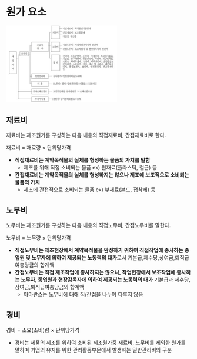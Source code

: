 # 원가 요소

<img src='./../../image/원가요소.png' style='width:60%'>

## 재료비

재료비는 제조원가를 구성하는 다음 내용의 직접재료비, 간접재료비로 한다.

재료비 = 재료량 × 단위당가격

- **직접재료비는 계약목적물의 실체를 형성하는 물품의 가치를 말함**
  - 제조를 위해 직접 소비되는 물품 ex) 원재료(플라스틱, 철근) 등
- **간접재료비는 계약목적물의 실체를 형성하지는 않으나 제조에 보조적으로 소비되는 물품의 가치**
  - 제조에 간접적으로 소비되는 물품 ex) 부재료(본드, 접착제) 등

## 노무비

노무비는 제조원가를 구성하는 다음 내용의 직접노무비, 간접노무비를 말한다.

노무비 = 노무량 × 단위당가격

- **직접노무비는 제조현장에서 계약목적물을 완성하기 위하여 직접작업에 종사하는 종업원 및 노무자에 의하여 제공되는 노동력의 대가**로서 기본급,제수당,상여금,퇴직급여충당금의 합계액
- **간접노무비는 직접 제조작업에 종사하지는 않으나, 작업현장에서 보조작업에 종사하는 노무자, 종업원과 현장감독자에 의하여 제공되는 노동력의 대가** 기본급과 제수당,상여금,퇴직급여충당금의 합계액
  - 아마란스는 노무비에 대해 직/간접을 나누어 다루지 않음

## 경비

경비 = 소요(소비)량 × 단위당가격

- 경비는 제품의 제조를 위하여 소비된 제조원가중 재료비, 노무비를 제외한 원가를 말하며 기업의 유지를 위한 관리활동부문에서 발생하는 일반관리비와 구분

